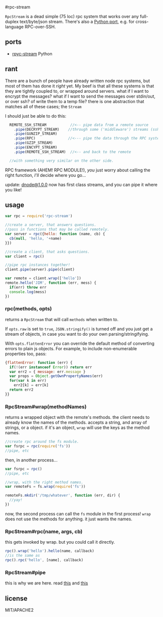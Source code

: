 #rpc-stream

`RpcStream` is a dead simple (75 loc) rpc system that works over any full-duplex text/byte/json stream.
There's also a [Python port](https://github.com/riga/rpyc-stream), e.g. for cross-language RPC-over-SSH.

## ports

* [rpyc-stream](https://github.com/riga/rpyc-stream) Python

## rant

There are a bunch of people have already written node rpc systems, but most of them has done it _right_ yet.
My beef is that all these systems is that they are tightly coupled to, or wrapped around servers. what if I want to encrypt the messages? what if I want to send the messages over stdin/out, or over ssh? of write them to a temp file? there is one abstraction that matches all of these cases; the `Stream`

I should just be able to do this:

``` js
  REMOTE_SSH_STREAM           //<-- pipe data from a remote source
    .pipe(DECRYPT_STREAM)    //through some ('middleware') streams (ssh already encrypts, but I'm paranoid)
    .pipe(GUNZIP_STREAM)
    .pipe(RPC)               //<--- pipe the data through the RPC system.
    .pipe(GZIP_STREAM)
    .pipe(ENCYPT_STREAM)
    .pipe(REMOTE_SSH_STREAM)  //<-- and back to the remote

  //with something very similar on the other side.
```
RPC framework (AHEM! RPC MODULE!), _you_ just worry about calling the right function, _I'll_ decide where you go...

update: [dnode@1.0.0](https://github.com/substack/dnode) now has first class streams, and you can pipe it where you like! 

## usage

```js
var rpc = require('rpc-stream')

//create a server, that answers questions.
//pass in functions that may be called remotely.
var server = rpc({hello: function (name, cb) {
  cb(null, 'hello, '+name)
}})

//create a client, that asks questions.
var client = rpc()

//pipe rpc instances together!
client.pipe(server).pipe(client)

var remote = client.wrap(['hello'])
remote.hello('JIM', function (err, mess) {
  if(err) throw err
  console.log(mess)
})
```

### rpc(methods, opts)

returns a `RpcStream` that will call `methods` when written to.

If `opts.raw` is set to `true`, `JSON.stringify()` is turned off and you just
get a stream of objects, in case you want to do your own parsing/stringifying.

With `opts.flattenError` you can override the default method of converting
errors to plain js objects. For example, to include non-enumerable properties
too, pass:

```js
{flattenError: function (err) {
  if(!(err instanceof Error)) return err
  var err2 = { message: err.message }
  var props = Object.getOwnPropertyNames(err)
  for(var k in err)
    err2[k] = err[k]
  return err2
}}
```

### RpcStream\#wrap(methodNames)

returns a wrapped object with the remote's methods.
the client needs to already know the names of the methods.
accepts a string, and array of strings, or a object.
if it's an object, `wrap` will use the keys as the method names. 

```js
//create rpc around the fs module.
var fsrpc = rpc(require('fs'))
//pipe, etc
```

then, in another process...

```js
var fsrpc = rpc()
//pipe, etc

//wrap, with the right method names.
var remoteFs = fs.wrap(require('fs'))

remoteFs.mkdir('/tmp/whatever', function (err, dir) {
  //yay!  
})

```

now, the second process can call the `fs` module in the first process!
`wrap` does not use the methods for anything. it just wants the names.

### RpcStream#rpc(name, args, cb)

this gets invoked by wrap. but you could call it directly.

``` js
rpc().wrap('hello').hello(name, callback)
//is the same as
rpc().rpc('hello', [name], callback)
```

### RpcStream#pipe

this is why we are here. read [this](http://nodejs.org/api/stream.html#stream_stream_pipe_destination_options) and [this](https://github.com/joyent/node/blob/master/lib/stream.js)


## license

MIT/APACHE2
